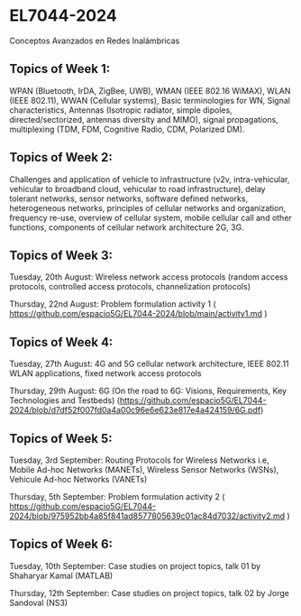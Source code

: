 # EL7044-2024
Conceptos Avanzados en Redes Inalámbricas

## Topics of Week 1:

WPAN (Bluetooth, IrDA, ZigBee, UWB), WMAN (IEEE 802.16 WiMAX), WLAN (IEEE 802.11), WWAN (Cellular systems), Basic terminologies for WN, Signal characteristics, Antennas (Isotropic radiator, simple dipoles, directed/sectorized, antennas diversity and MIMO), signal propagations, multiplexing (TDM, FDM, Cognitive Radio, CDM, Polarized DM).

## Topics of Week 2:

Challenges and application of vehicle to infrastructure (v2v, intra-vehicular, vehicular to broadband cloud, vehicular to road infrastructure), delay tolerant networks, sensor networks, software defined networks, heterogeneous networks, principles of cellular networks and organization, frequency re-use, overview of cellular system, mobile cellular call and other functions, components of cellular network architecture 2G, 3G. 

## Topics of Week 3:

Tuesday, 20th August: Wireless network access protocols (random access protocols, controlled access protocols, channelization protocols)

Thursday, 22nd August: Problem formulation activity 1 ( https://github.com/espacio5G/EL7044-2024/blob/main/activity1.md )

## Topics of Week 4:

Tuesday, 27th August: 4G and 5G cellular network architecture, IEEE 802.11 WLAN applications, fixed network access protocols

Thursday, 29th August: 6G (On the road to 6G: Visions, Requirements, Key Technologies and Testbeds) (https://github.com/espacio5G/EL7044-2024/blob/d7df52f007fd0a4a00c96e6e623e817e4a424159/6G.pdf)

## Topics of Week 5:

Tuesday, 3rd September: Routing Protocols for Wireless Networks i.e, Mobile Ad-hoc Networks (MANETs), Wireless Sensor Networks (WSNs), Vehicule Ad-hoc Networks (VANETs)

Thursday, 5th September: Problem formulation activity 2 ( https://github.com/espacio5G/EL7044-2024/blob/975952bb4a85f841ad8577805639c01ac84d7032/activity2.md )

## Topics of Week 6:

Tuesday, 10th September: Case studies on project topics, talk 01 by Shaharyar Kamal (MATLAB)

Thursday, 12th September: Case studies on project topics, talk 02 by Jorge Sandoval (NS3)
